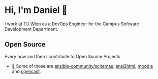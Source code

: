 # Hi, I'm Daniel 👋

I work at [TU Wien](https://tuwien.at) as a DevOps Engineer for the Campus Software Development Department.


## Open Source

Every now and then I contribute to Open Source Projects.

- 🔭 Some of those are [ansible-community/schemas](https://github.com/ansible-community/schemas), [ansi2html](pycontribs/ansi2html), [moodle](https://github.com/moodle/moodle/) and [opencast](https://github.com/opencast/opencast/).


<!--
**ziegenberg/ziegenberg** is a ✨ _special_ ✨ repository because its `README.md` (this file) appears on your GitHub profile.

Here are some ideas to get you started:

- 🔭 I’m currently working on ...
- 🌱 I’m currently learning ...
- 👯 I’m looking to collaborate on ...
- 🤔 I’m looking for help with ...
- 💬 Ask me about ...
- 📫 How to reach me: ...
- 😄 Pronouns: ...
- ⚡ Fun fact: ...
-->
